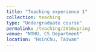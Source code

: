 ```yaml
---
title: "Teaching experience 1"
collection: teaching
type: "Undergraduate course"
permalink: /teaching/2016spring
venue: "NTHU, CS Department"
location: "HsinChu, Taiwan"
---
```


